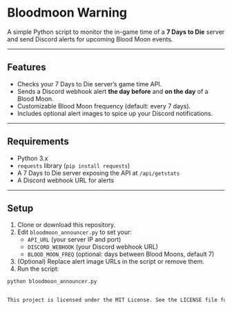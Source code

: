 # Bloodmoon Warning

A simple Python script to monitor the in-game time of a **7 Days to Die** server and send Discord alerts for upcoming Blood Moon events.

---

## Features

- Checks your 7 Days to Die server’s game time API.
- Sends a Discord webhook alert **the day before** and **on the day** of a Blood Moon.
- Customizable Blood Moon frequency (default: every 7 days).
- Includes optional alert images to spice up your Discord notifications.

---

## Requirements

- Python 3.x
- `requests` library (`pip install requests`)
- A 7 Days to Die server exposing the API at `/api/getstats`
- A Discord webhook URL for alerts

---

## Setup

1. Clone or download this repository.
2. Edit `bloodmoon_announcer.py` to set your:
   - `API_URL` (your server IP and port)
   - `DISCORD_WEBHOOK` (your Discord webhook URL)
   - `BLOOD_MOON_FREQ` (optional: days between Blood Moons, default 7)
3. (Optional) Replace alert image URLs in the script or remove them.
4. Run the script:

```bash
python bloodmoon_announcer.py


This project is licensed under the MIT License. See the LICENSE file for details.
